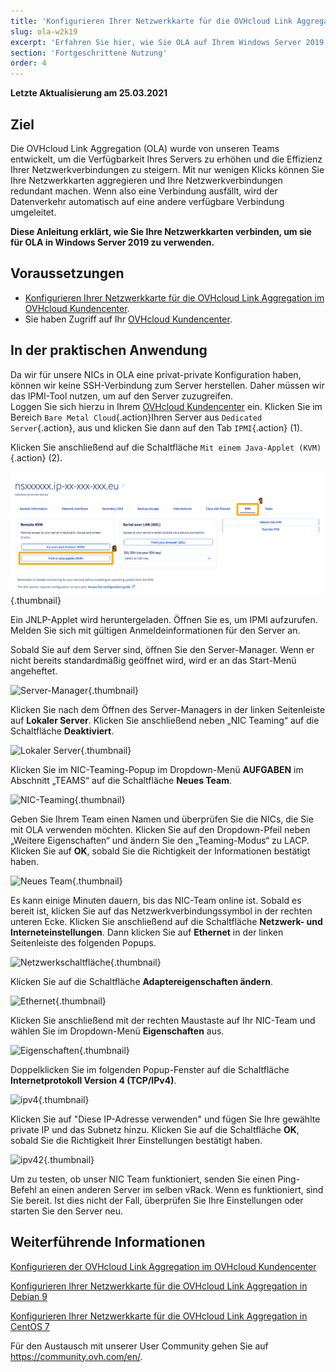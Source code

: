 ```yaml
---
title: 'Konfigurieren Ihrer Netzwerkkarte für die OVHcloud Link Aggregation in Windows Server 2019'
slug: ola-w2k19
excerpt: 'Erfahren Sie hier, wie Sie OLA auf Ihrem Windows Server 2019 Server aktivieren'
section: 'Fortgeschrittene Nutzung'
order: 4
---
```


**Letzte Aktualisierung am 25.03.2021**

## Ziel

Die OVHcloud Link Aggregation (OLA) wurde von unseren Teams entwickelt, um die Verfügbarkeit Ihres Servers zu erhöhen und die Effizienz Ihrer Netzwerkverbindungen zu steigern. Mit nur wenigen Klicks können Sie Ihre Netzwerkkarten aggregieren und Ihre Netzwerkverbindungen redundant machen. Wenn also eine Verbindung ausfällt, wird der Datenverkehr automatisch auf eine andere verfügbare Verbindung umgeleitet.

**Diese Anleitung erklärt, wie Sie Ihre Netzwerkkarten verbinden, um sie für OLA in Windows Server 2019 zu verwenden.**

## Voraussetzungen

- [Konfigurieren Ihrer Netzwerkkarte für die OVHcloud Link Aggregation im OVHcloud Kundencenter](../ola-manager).
- Sie haben Zugriff auf Ihr [OVHcloud Kundencenter](https://www.ovh.com/auth/?action=gotomanager&from=https://www.ovh.de/&ovhSubsidiary=de).

## In der praktischen Anwendung

Da wir für unsere NICs in OLA eine privat-private Konfiguration haben, können wir keine SSH-Verbindung zum Server herstellen. Daher müssen wir das IPMI-Tool nutzen, um auf den Server zuzugreifen.
<br>Loggen Sie sich hierzu in Ihrem [OVHcloud Kundencenter](https://www.ovh.com/auth/?action=gotomanager&from=https://www.ovh.de/&ovhSubsidiary=de) ein. Klicken Sie im Bereich `Bare Metal Cloud`{.action}Ihren Server aus `Dedicated Server`{.action}, aus und klicken Sie dann auf den Tab `IPMI`{.action} (1).

Klicken Sie anschließend auf die Schaltfläche `Mit einem Java-Applet (KVM)`{.action} (2).

![remote_kvm](images/remote_kvm2022.png){.thumbnail}

Ein JNLP-Applet wird heruntergeladen. Öffnen Sie es, um IPMI aufzurufen. Melden Sie sich mit gültigen Anmeldeinformationen für den Server an.

Sobald Sie auf dem Server sind, öffnen Sie den Server-Manager. Wenn er nicht bereits standardmäßig geöffnet wird, wird er an das Start-Menü angeheftet.

![Server-Manager](images/local_server.png){.thumbnail}

Klicken Sie nach dem Öffnen des Server-Managers in der linken Seitenleiste auf **Lokaler Server**. Klicken Sie anschließend neben „NIC Teaming“ auf die Schaltfläche **Deaktiviert**.

![Lokaler Server](images/server_manager.png){.thumbnail}

Klicken Sie im NIC-Teaming-Popup im Dropdown-Menü **AUFGABEN** im Abschnitt „TEAMS“ auf die Schaltfläche **Neues Team**.

![NIC-Teaming](images/nic_teaming.png){.thumbnail}

Geben Sie Ihrem Team einen Namen und überprüfen Sie die NICs, die Sie mit OLA verwenden möchten. Klicken Sie auf den Dropdown-Pfeil neben „Weitere Eigenschaften“ und ändern Sie den „Teaming-Modus“ zu LACP. Klicken Sie auf **OK**, sobald Sie die Richtigkeit der Informationen bestätigt haben.

![Neues Team](images/new_team.png){.thumbnail}

Es kann einige Minuten dauern, bis das NIC-Team online ist. Sobald es bereit ist, klicken Sie auf das Netzwerkverbindungssymbol in der rechten unteren Ecke.  Klicken Sie anschließend auf die Schaltfläche **Netzwerk- und Interneteinstellungen**. Dann klicken Sie auf **Ethernet** in der linken Seitenleiste des folgenden Popups.

![Netzwerkschaltfläche](images/network_button.png){.thumbnail}

Klicken Sie auf die Schaltfläche **Adaptereigenschaften ändern**.

![Ethernet](images/ethernet.png){.thumbnail}

Klicken Sie anschließend mit der rechten Maustaste auf Ihr NIC-Team und wählen Sie im Dropdown-Menü **Eigenschaften** aus.

![Eigenschaften](images/properties.png){.thumbnail}

Doppelklicken Sie im folgenden Popup-Fenster auf die Schaltfläche **Internetprotokoll Version 4 (TCP/IPv4)**.

![ipv4](images/ipv4.png){.thumbnail}

Klicken Sie auf "Diese IP-Adresse verwenden" und fügen Sie Ihre gewählte private IP und das Subnetz hinzu. Klicken Sie auf die Schaltfläche **OK**, sobald Sie die Richtigkeit Ihrer Einstellungen bestätigt haben.

![ipv42](images/ipv42.png){.thumbnail}

Um zu testen, ob unser NIC Team funktioniert, senden Sie einen Ping-Befehl an einen anderen Server im selben vRack. Wenn es funktioniert, sind Sie bereit. Ist dies nicht der Fall, überprüfen Sie Ihre Einstellungen oder starten Sie den Server neu.

## Weiterführende Informationen

[Konfigurieren der OVHcloud Link Aggregation im OVHcloud Kundencenter](../ola-manager/)

[Konfigurieren Ihrer Netzwerkkarte für die OVHcloud Link Aggregation in Debian 9](../ola-debian9/)

[Konfigurieren Ihrer Netzwerkkarte für die OVHcloud Link Aggregation in CentOS 7](../ola-centos7/)

Für den Austausch mit unserer User Community gehen Sie auf <https://community.ovh.com/en/>.
